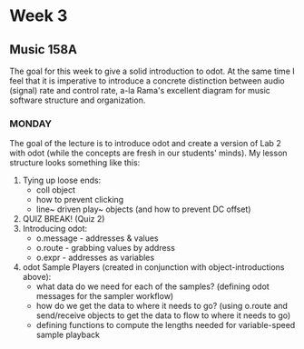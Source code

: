 # Week 3
## Music 158A

The goal for this week to give a solid introduction to odot. At the same time I feel that it is imperative to introduce a concrete distinction between audio (signal) rate and control rate, a-la Rama's excellent diagram for music software structure and organization.

### MONDAY

The goal of the lecture is to introduce odot and create a version of Lab 2 with odot (while the concepts are fresh in our students' minds). My lesson structure looks something like this:

1. Tying up loose ends:
	* coll object
	* how to prevent clicking
	* line~ driven play~ objects (and how to prevent DC offset)
2. QUIZ BREAK! (Quiz 2)
3. Introducing odot:
	* o.message - addresses & values
	* o.route - grabbing values by address
	* o.expr - addresses as variables
4. odot Sample Players (created in conjunction with object-introductions above):
	* what data do we need for each of the samples? (defining odot messages for the sampler workflow)
	* how do we get the data to where it needs to go? (using o.route and send/receive objects to get the data to flow to where it needs to go)
	* defining functions to compute the lengths needed for variable-speed sample playback
	

  